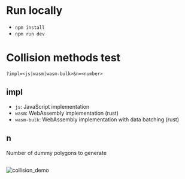 # Run locally

- `npm install`
- `npm run dev`

# Collision methods test

`?impl=<js|wasm|wasm-bulk>&n=<number>`

## impl

- `js`: JavaScript implementation
- `wasm`: WebAssembly implementation (rust)
- `wasm-bulk`: WebAssembly implementation with data batching (rust)

## n

Number of dummy polygons to generate

##

![collision_demo](https://github.com/imdoroshenko/flat-vectors/assets/4551081/b554c2e2-cd22-448b-be70-3da36d3d228c)
